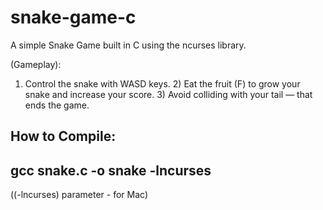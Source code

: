 # snake-game-c
A simple Snake Game built in C using the ncurses library.

(Gameplay):
1) Control the snake with WASD keys. 2) Eat the fruit (F) to grow your snake and increase your score. 3) Avoid colliding with your tail — that ends the game.

How to Compile:
--------
gcc snake.c -o snake -lncurses
--------

((-lncurses) parameter - for Mac)
